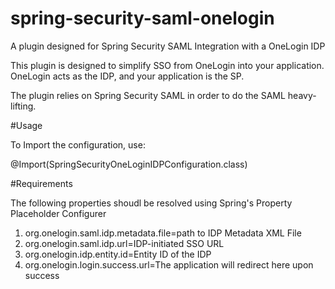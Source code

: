 # spring-security-saml-onelogin
A plugin designed for Spring Security SAML Integration with a OneLogin IDP

This plugin is designed to simplify SSO from OneLogin into your application.  OneLogin acts as the IDP, and your application is the SP.

The plugin relies on Spring Security SAML in order to do the SAML heavy-lifting.

#Usage

To Import the configuration, use:

@Import(SpringSecurityOneLoginIDPConfiguration.class)


#Requirements

The following properties shoudl be resolved using Spring's Property Placeholder Configurer
1) org.onelogin.saml.idp.metadata.file=path to IDP Metadata XML File
2) org.onelogin.saml.idp.url=IDP-initiated SSO URL
3) org.onelogin.idp.entity.id=Entity ID of the IDP
4) org.onelogin.login.success.url=The application will redirect here upon success